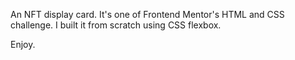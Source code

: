 An NFT display card. It's one of Frontend Mentor's HTML and CSS challenge.
I built it from scratch using CSS flexbox.

Enjoy.